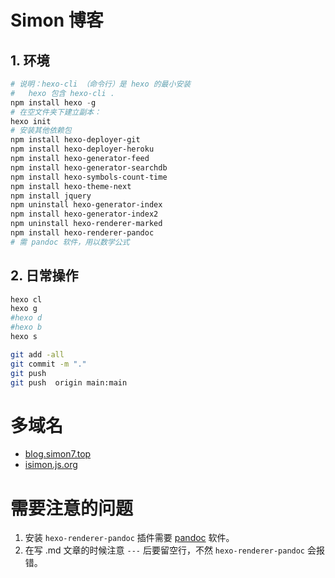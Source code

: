 # Simon 博客

## 1. 环境

```powershell
# 说明：hexo-cli （命令行）是 hexo 的最小安装
#   hexo 包含 hexo-cli .
npm install hexo -g
# 在空文件夹下建立副本：
hexo init
# 安装其他依赖包
npm install hexo-deployer-git
npm install hexo-deployer-heroku
npm install hexo-generator-feed
npm install hexo-generator-searchdb
npm install hexo-symbols-count-time
npm install hexo-theme-next
npm install jquery
npm uninstall hexo-generator-index
npm install hexo-generator-index2
npm uninstall hexo-renderer-marked
npm install hexo-renderer-pandoc
# 需 pandoc 软件，用以数学公式
```
## 2. 日常操作

```bash
hexo cl 
hexo g 
#hexo d 
#hexo b 
hexo s 

git add -all
git commit -m "."
git push
git push  origin main:main

```

# 多域名

- [blog.simon7.top](https://blog.simon7.top)
- [isimon.js.org](https://isimon.js.org)


# 需要注意的问题

1. 安装 `hexo-renderer-pandoc` 插件需要 [pandoc](https://github.com/jgm/pandoc) 软件。
2. 在写 .md 文章的时候注意 `---` 后要留空行，不然 `hexo-renderer-pandoc` 会报错。